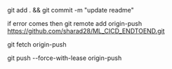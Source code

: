 git add . && git commit -m "update readme"

if error comes then 
git remote add origin-push https://github.com/sharad28/ML_CICD_ENDTOEND.git

git fetch origin-push

git push --force-with-lease origin-push
